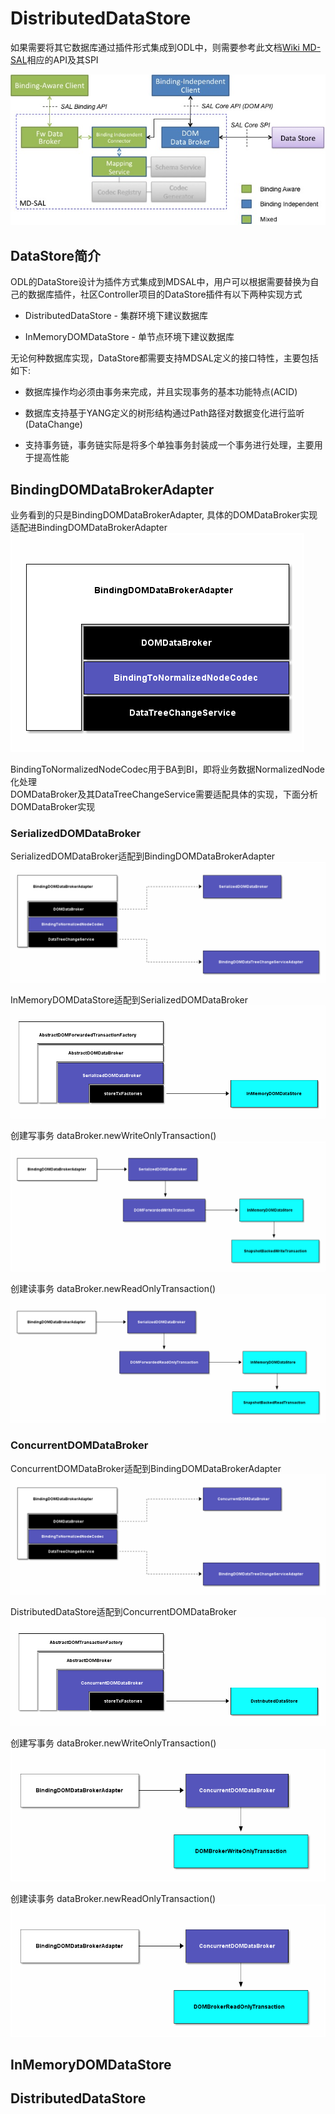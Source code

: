 # DistributedDataStore

如果需要将其它数据库通过插件形式集成到ODL中，则需要参考此文档[Wiki MD-SAL](https://wiki.opendaylight.org/view/OpenDaylight_Controller:MD-SAL:Architecture:DOM_DataStore:Plugging_in_a_Datastore_into_MD-SAL)相应的API及其SPI 

![MDSAL](DS-Plugin.jpg)

## DataStore简介

ODL的DataStore设计为插件方式集成到MDSAL中，用户可以根据需要替换为自己的数据库插件，社区Controller项目的DataStore插件有以下两种实现方式  

+ DistributedDataStore - 集群环境下建议数据库

+ InMemoryDOMDataStore - 单节点环境下建议数据库

无论何种数据库实现，DataStore都需要支持MDSAL定义的接口特性，主要包括如下:

+ 数据库操作均必须由事务来完成，并且实现事务的基本功能特点(ACID)

+ 数据库支持基于YANG定义的树形结构通过Path路径对数据变化进行监听(DataChange)

+ 支持事务链，事务链实际是将多个单独事务封装成一个事务进行处理，主要用于提高性能

## BindingDOMDataBrokerAdapter

业务看到的只是BindingDOMDataBrokerAdapter, 具体的DOMDataBroker实现适配进BindingDOMDataBrokerAdapter
![BindingDOMDataBrokerAdapter](BindingDOMDataBrokerAdapter.png)

BindingToNormalizedNodeCodec用于BA到BI，即将业务数据NormalizedNode化处理  
DOMDataBroker及其DataTreeChangeService需要适配具体的实现，下面分析DOMDataBroker实现

### SerializedDOMDataBroker

SerializedDOMDataBroker适配到BindingDOMDataBrokerAdapter  
![SerializedDOMDataBroker适配到BindingDOMDataBrokerAdapter](BindingDOMDataBrokerAdapter(SerializedDOMDataBroker).png)

InMemoryDOMDataStore适配到SerializedDOMDataBroker
![InMemoryDOMDataStore适配到SerializedDOMDataBroker](SerializedDOMDataBroker.png)

创建写事务 dataBroker.newWriteOnlyTransaction()
![dataBroker.newWriteOnlyTransaction](SerializedDOMDataBroker(newWriteOnlyTransaction).png)

创建读事务 dataBroker.newReadOnlyTransaction()
![dataBroker.newWriteOnlyTransaction](SerializedDOMDataBroker(newReadOnlyTransaction).png)

### ConcurrentDOMDataBroker

ConcurrentDOMDataBroker适配到BindingDOMDataBrokerAdapter  
![ConcurrentDOMDataBroker适配到BindingDOMDataBrokerAdapter](BindingDOMDataBrokerAdapter(ConcurrentDOMDataBroker).png)

DistributedDataStore适配到ConcurrentDOMDataBroker
![DistributedDataStore适配到ConcurrentDOMDataBroker](ConcurrentDOMDataBroker.png)

创建写事务 dataBroker.newWriteOnlyTransaction()
![dataBroker.newWriteOnlyTransaction](ConcurrentDOMDataBroker(newWriteOnlyTransaction).png)

创建读事务 dataBroker.newReadOnlyTransaction()
![dataBroker.newWriteOnlyTransaction](ConcurrentDOMDataBroker(newReadOnlyTransaction).png)

## InMemoryDOMDataStore


## DistributedDataStore
